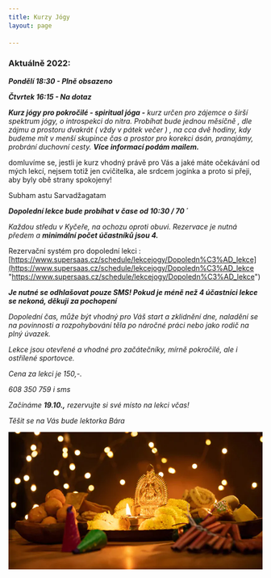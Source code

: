 ```yaml
---
title: Kurzy Jógy
layout: page

---
```

### **Aktuálně 2022:**

**_Pondělí 18:30 - Plně obsazeno_**

**_Čtvrtek 16:15 - Na dotaz_**

**_Kurz jógy pro pokročilé - spiritual jóga  -_** _kurz určen pro zájemce o širší spektrum jógy, o introspekci do nitra. Probíhat bude jednou měsíčně , dle zájmu a prostoru dvakrát ( vždy v pátek večer ) , na cca dvě hodiny, kdy budeme mít v menší skupince čas a prostor pro korekci ásán, pranajámy, probrání duchovní cesty. **Více informací podám mailem.**_

domluvíme se, jestli je kurz vhodný právě pro Vás a jaké máte očekávání od mých lekcí, nejsem totiž jen cvičitelka, ale srdcem jogínka a proto si přeji, aby byly obě strany spokojeny!

Subham astu Sarvadžagatam

**_Dopolední lekce bude probíhat v čase od 10:30 / 70 ´_**

_Každou středu v Kyčeře, na ochozu oproti obuvi. Rezervace je nutná předem a **minimální počet účastníků jsou 4.**_

Rezervační systém pro dopolední lekci : [https://www.supersaas.cz/schedule/lekcejogy/Dopoledn%C3%AD_lekce](https://www.supersaas.cz/schedule/lekcejogy/Dopoledn%C3%AD_lekce "https://www.supersaas.cz/schedule/lekcejogy/Dopoledn%C3%AD_lekce")

**_Je nutné se odhlašovat pouze SMS! Pokud je méně než 4 účastníci lekce se nekoná, děkuji za pochopení_**

_Dopolední čas, může být vhodný pro Váš start a zklidnění dne, naladění se na povinnosti a rozpohybování těla po náročné práci nebo jako rodič na plný úvazek._

_Lekce jsou otevřené a vhodné pro začátečníky, mírně pokročilé, ale i ostřílené sportovce._

_Cena za lekci je 150,-._

_608 350 759 i sms_

_Začínáme **19.10.,** rezervujte si své místo na lekci včas!_

_Těšit se na Vás bude lektorka Bára_

![](/uploads/diwaliposterimage-1.webp)